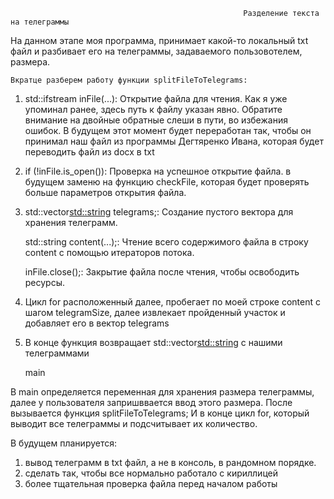                                                         Разделение текста на телеграммы 

На данном этапе моя программа, принимает какой-то локальный txt файл и разбивает его на телеграммы, задаваемого пользовотелем, размера.

    Вкратце разберем работу функции splitFileToTelegrams:
1. std::ifstream inFile(...): Открытие файла для чтения. Как я уже упоминал ранее, здесь путь к файлу указан явно. Обратите внимание на двойные обратные слеши в пути, во избежания ошибок. 
В будущем этот момент будет переработан так, чтобы он принимал наш файл из программы Дегтяренко Ивана, которая будет переводить файл из docx в txt 

2. if (!inFile.is_open()): Проверка на успешное открытие файла.
    в будущем заменю на функцию checkFile, которая будет проверять больше параметров открытия файла.

3. std::vector<std::string> telegrams;: Создание пустого вектора для хранения телеграмм.

    std::string content(...);: Чтение всего содержимого файла в строку content с помощью итераторов потока.

    inFile.close();: Закрытие файла после чтения, чтобы освободить ресурсы.

4. Цикл for расположенный далее, пробегает по моей строке content с шагом telegramSize, далее извлекает пройденный участок и добавляет его в 
вектор telegrams

5. В конце функция возвращает std::vector<std::string> с нашими телеграммами 


    main

В main определяется переменная для хранения размера телеграммы, далее у пользователя запришввается ввод этого размера. 
После вызывается функция splitFileToTelegrams;
И в конце цикл for, который выводит все телеграммы и подсчитывает их количество.


В будущем планируется:
1. вывод телеграмм в txt файл, а не в консоль, в рандомном порядке.
2. сделать так, чтобы все нормально работало с кириллицей
3. более тщательная проверка файла перед началом работы 